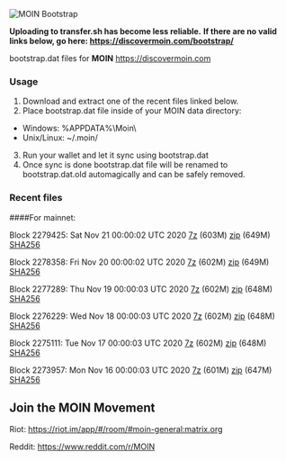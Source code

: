 ![MOIN Bootstrap](https://i.imgur.com/KjM1jMp.jpg)

**Uploading to transfer.sh has become less reliable.**
**If there are no valid links below, go here: https://discovermoin.com/bootstrap/**

bootstrap.dat files for **MOIN** https://discovermoin.com

### Usage

1. Download and extract one of the recent files linked below.
2. Place bootstrap.dat file inside of your MOIN data directory:
 - Windows: %APPDATA%\Moin\
 - Unix/Linux: ~/.moin/
3. Run your wallet and let it sync using bootstrap.dat
4. Once sync is done bootstrap.dat file will be renamed to bootstrap.dat.old automagically and can be safely removed.


### Recent files

####For mainnet:

Block 2279425: Sat Nov 21 00:00:02 UTC 2020 [7z]() (603M) [zip]() (649M) [SHA256]()

Block 2278358: Fri Nov 20 00:00:02 UTC 2020 [7z]() (602M) [zip]() (649M) [SHA256]()

Block 2277289: Thu Nov 19 00:00:03 UTC 2020 [7z]() (602M) [zip]() (648M) [SHA256]()

Block 2276229: Wed Nov 18 00:00:03 UTC 2020 [7z]() (602M) [zip]() (648M) [SHA256]()

Block 2275111: Tue Nov 17 00:00:03 UTC 2020 [7z]() (602M) [zip]() (648M) [SHA256]()

Block 2273957: Mon Nov 16 00:00:03 UTC 2020 [7z]() (601M) [zip]() (647M) [SHA256]()

## Join the MOIN Movement

Riot: https://riot.im/app/#/room/#moin-general:matrix.org

Reddit: https://www.reddit.com/r/MOIN
